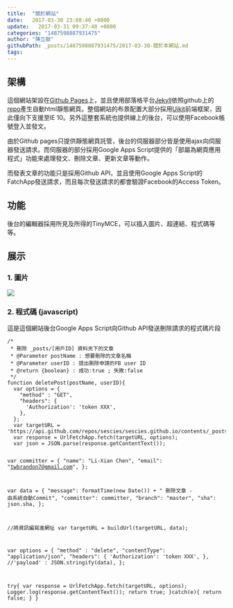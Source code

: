 ```yaml
---
title:  "關於網站"
date:   2017-03-30 23:08:40 +0800
update:   2017-03-31 09:37:48 +0800
categories: "1487598887931475"
author: "陳立献"
githubPath: _posts/1487598887931475/2017-03-30-關於本網站.md
tags: 
---
```

<h2>架構</h2>
<p>這個網站架設在<a href="https://pages.github.com/" target="_blank" rel="noopener noreferrer">Github Pages</a>上，並且使用部落格平台<a href="https://jekyllrb.com/" target="_blank" rel="noopener noreferrer">Jekyll</a>依照github上的<a href="https://github.com/sescies/sescies.github.io/tree/master/_posts" target="_blank" rel="noopener noreferrer">repo</a>產生自動html靜態網頁。整個網站的布景配置大部分採用<a href="https://getuikit.com/" target="_blank" rel="noopener noreferrer">Uikit</a>前端框架，因此僅向下支援至IE 10。另外這整套系統也提供線上的後台，可以使用Facebook帳號登入並發文。</p>
<p>由於Github pages只提供靜態網頁託管，後台的伺服器部分皆是使用ajax向伺服器發送請求。而伺服器的部分採用Google Apps Script提供的「部屬為網頁應用程式」功能來處理發文、刪除文章、更新文章等動作。</p>
<p>而發表文章的功能只是採用Github API，並且使用Google Apps Script的FatchApp發送請求，而且每次發送請求的都會驗證Facebook的Access Token。</p>
<h2>功能</h2>
<p>後台的編輯器採用所見及所得的TinyMCE，可以插入圖片、超連結、程式碼等等。</p>
<h2>展示</h2>
<h3>1. 圖片</h3>
<p><img src="https://www.niu.edu.tw/ezfiles/0/1000/img/top-logo.png" /></p>
<h3>2. 程式碼 (javascript)</h3>
<p>這是這個網站後台Google Apps Script向Github API發送刪除請求的程式碼片段</p>
<pre class="language-javascript"><code>/*
 * 刪除 _posts/[用戶ID] 資料夾下的文章
 * @Parameter postName : 想要刪除的文章名稱
 * @Parameter userID : 提出刪除申請的FB user ID
 * @return {boolean} : 成功:true ; 失敗:false
 */
function deletePost(postName, userID){
  var options = {
    "method" : "GET",
    "headers": {
      'Authorization': 'token XXX',
    },
  };
  var targetURL = 'https://api.github.com/repos/sescies/sescies.github.io/contents/_posts/'+userID+'/'+postName;
  var response = UrlFetchApp.fetch(targetURL, options);
  var json = JSON.parse(response.getContentText());
  
  var committer = {
    "name": "Li-Xian Chen",
    "email": "twbrandon7@gmail.com",
  };
  
  var data = {
    "message": formatTime(new Date()) + " 刪除文章 - 由系統自動Commit",
    "committer": committer,
    "branch": "master",
    "sha": json.sha,
  };
  
  //將資訊編寫進網址
  var targetURL = buildUrl(targetURL, data);
  
  var options = {
    "method" : "delete",
    "contentType": "application/json",
    "headers": {
      'Authorization': 'token XXX',
    },
    //'payload' : JSON.stringify(data),
  };
  
  try{
    var response = UrlFetchApp.fetch(targetURL, options);
    Logger.log(response.getContentText()); 
    return true;
  }catch(e){
    return false;
  }
}</code></pre>
